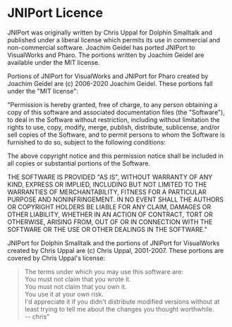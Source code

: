 # JNIPort Licence

JNIPort was originally written by Chris Uppal for Dolphin Smalltalk and published under a liberal license which permits its use in commercial and non-commercial software. Joachim Geidel has ported JNIPort to VisualWorks and Pharo. The portions written by Joachim Geidel are available under the MIT license.

Portions of JNIPort for VisualWorks and JNIPort for Pharo created by Joachim Geidel are (c) 2006-2020 Joachim Geidel. These portions fall under the "MIT license":

"Permission is hereby granted, free of charge, to any person obtaining a copy of this software and associated documentation files (the "Software"), to deal in the Software without restriction, including without limitation the rights to use, copy, modify, merge, publish, distribute, sublicense, and/or sell copies of the Software, and to permit persons to whom the Software is furnished to do so, subject to the following conditions:

The above copyright notice and this permission notice shall be included in all copies or substantial portions of the Software.

THE SOFTWARE IS PROVIDED "AS IS", WITHOUT WARRANTY OF ANY KIND, EXPRESS OR IMPLIED, INCLUDING BUT NOT LIMITED TO THE WARRANTIES OF MERCHANTABILITY, FITNESS FOR A PARTICULAR PURPOSE AND NONINFRINGEMENT. IN NO EVENT SHALL THE AUTHORS OR COPYRIGHT HOLDERS BE LIABLE FOR ANY CLAIM, DAMAGES OR OTHER LIABILITY, WHETHER IN AN ACTION OF CONTRACT, TORT OR OTHERWISE, ARISING FROM, OUT OF OR IN CONNECTION WITH THE SOFTWARE OR THE USE OR OTHER DEALINGS IN THE SOFTWARE."

JNIPort for Dolphin Smalltalk and the portions of JNIPort for VisualWorks created by Chris Uppal are (c) Chris Uppal, 2001-2007. These portions are covered by Chris Uppal's license:

> The terms under which you may use this software are:\
> You must not claim that you wrote it.\
> You must not claim that you own it.\
> You use it at your own risk.\
> I'd appreciate it if you didn't distribute modified versions without at least trying to tell me about the changes you thought worthwhile.\
> -- chris"
